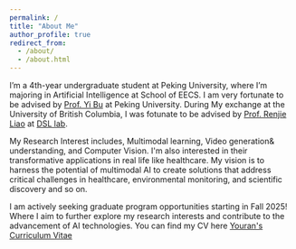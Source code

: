 ```yaml
---
permalink: /
title: "About Me"
author_profile: true
redirect_from: 
  - /about/
  - /about.html
---
```


I’m a 4th-year undergraduate student at Peking University, where I’m majoring in Artificial Intelligence at School of EECS. I am very fortunate to be advised by [Prof. Yi Bu](https://buyi08.wixsite.com/yi-bu) at Peking University. During My exchange at the University of British Columbia, I was fotunate to be advised by [Prof. Renjie Liao](https://lrjconan.github.io/index.html) at [DSL lab](https://dsl-lab.github.io/).

My Research Interest includes, Multimodal learning, Video generation& understanding, and Computer Vision. I'm also interested in their transformative applications in real life like healthcare. My vision is to harness the potential of multimodal AI to create solutions that address critical challenges in healthcare, environmental monitoring, and scientific discovery and so on.

I am actively seeking graduate program opportunities starting in Fall 2025! Where I aim to further explore my research interests and contribute to the advancement of AI technologies. You can find my CV here [Youran's Curriculum Vitae](./CV.pdf)
